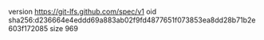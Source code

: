 version https://git-lfs.github.com/spec/v1
oid sha256:d236664e4eddd69a883ab02f9fd4877651f073853ea8dd28b71b2e603f172085
size 969
